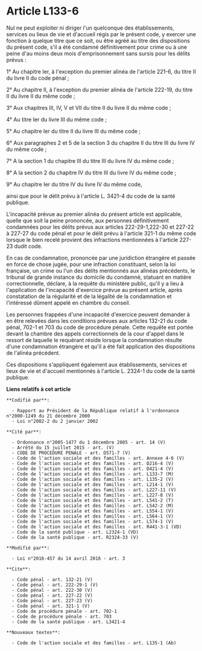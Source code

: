 # Article L133-6

Nul ne peut exploiter ni diriger l'un quelconque des établissements, services ou lieux de vie et d'accueil régis par le
présent code, y exercer une fonction à quelque titre que ce soit, ou être agréé au titre des dispositions du présent code,
s'il a été condamné définitivement pour crime ou à une peine d'au moins deux mois d'emprisonnement sans sursis pour les
délits prévus : 

1° Au chapitre Ier, à l'exception du premier alinéa de l'article 221-6, du titre II du livre II du code pénal ; 

2° Au chapitre II, à l'exception du premier alinéa de l'article 222-19, du titre II du livre II du même code ; 

3° Aux chapitres III, IV, V et VII du titre II du livre II du même code ; 

4° Au titre Ier du livre III du même code ; 

5° Au chapitre Ier du titre II du livre III du même code ; 

6° Aux paragraphes 2 et 5 de la section 3 du chapitre II du titre III du livre IV du même code ; 

7° A la section 1 du chapitre III du titre III du livre IV du même code ; 

8° A la section 2 du chapitre IV du titre III du livre IV du même code ; 

9° Au chapitre Ier du titre IV du livre IV du même code, 

ainsi que pour le délit prévu à l'article L. 3421-4 du code de la santé publique. 

L'incapacité prévue au premier alinéa du présent article est applicable, quelle que soit la peine prononcée, aux personnes
définitivement condamnées pour les délits prévus aux articles 222-29-1,222-30 et 227-22 à 227-27 du code pénal et pour le
délit prévu à l'article 321-1 du même code lorsque le bien recelé provient des infractions mentionnées à l'article 227-23
dudit code. 

En cas de condamnation, prononcée par une juridiction étrangère et passée en force de chose jugée, pour une infraction
constituant, selon la loi française, un crime ou l'un des délits mentionnés aux alinéas précédents, le tribunal de grande
instance du domicile du condamné, statuant en matière correctionnelle, déclare, à la requête du ministère public, qu'il y a
lieu à l'application de l'incapacité d'exercice prévue au présent article, après constatation de la régularité et de la
légalité de la condamnation et l'intéressé dûment appelé en chambre du conseil. 

Les personnes frappées d'une incapacité d'exercice peuvent demander à en être relevées dans les conditions prévues aux
articles 132-21 du code pénal, 702-1 et 703 du code de procédure pénale. Cette requête est portée devant la chambre des
appels correctionnels de la cour d'appel dans le ressort de laquelle le requérant réside lorsque la condamnation résulte
d'une condamnation étrangère et qu'il a été fait application des dispositions de l'alinéa précédent. 

Ces dispositions s'appliquent également aux établissements, services et lieux de vie et d'accueil mentionnés à l'article L.
2324-1 du code de la santé publique.

**Liens relatifs à cet article**

	**Codifié par**:

	  - Rapport au Président de la République relatif à l'ordonnance n°2000-1249 du 21 décembre 2000
	  - Loi n°2002-2 du 2 janvier 2002

	**Cité par**:

	  - Ordonnance n°2005-1477 du 1 décembre 2005 - art. 14 (V)
	  - Arrêté du 15 juillet 2015 - art. (V)
	  - CODE DE PROCEDURE PENALE - art. D571-7 (V)
	  - Code de l'action sociale et des familles - art. Annexe 4-6 (V)
	  - Code de l'action sociale et des familles - art. D216-4 (V)
	  - Code de l'action sociale et des familles - art. D421-4 (V)
	  - Code de l'action sociale et des familles - art. L133-7 (M)
	  - Code de l'action sociale et des familles - art. L135-2 (V)
	  - Code de l'action sociale et des familles - art. L214-1 (V)
	  - Code de l'action sociale et des familles - art. L227-11 (V)
	  - Code de l'action sociale et des familles - art. L227-8 (V)
	  - Code de l'action sociale et des familles - art. L541-2 (T)
	  - Code de l'action sociale et des familles - art. L542-2 (M)
	  - Code de l'action sociale et des familles - art. L554-1 (V)
	  - Code de l'action sociale et des familles - art. L564-1 (V)
	  - Code de l'action sociale et des familles - art. L574-1 (V)
	  - Code de l'action sociale et des familles - art. R441-3-1 (VD)
	  - Code de la santé publique - art. L2324-1 (VD)
	  - Code de la santé publique - art. R2324-33 (V)

	**Modifié par**:

	  - Loi n°2016-457 du 14 avril 2016 - art. 3

	**Cite**:

	  - Code pénal - art. 132-21 (V)
	  - Code pénal - art. 222-29-1 (V)
	  - Code pénal - art. 222-30 (V)
	  - Code pénal - art. 227-22 (V)
	  - Code pénal - art. 227-23 (V)
	  - Code pénal - art. 321-1 (V)
	  - Code de procédure pénale - art. 702-1
	  - Code de procédure pénale - art. 703
	  - Code de la santé publique - art. L3421-4

	**Nouveaux textes**:

	  - Code de l'action sociale et des familles - art. L135-1 (Ab)
